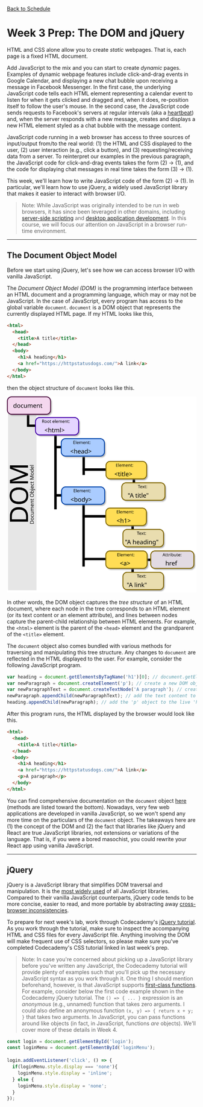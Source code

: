 [Back to Schedule](../schedule.md)

# Week 3 Prep: The DOM and jQuery

HTML and CSS alone allow you to create *static* webpages. That is, each page is a fixed HTML document.

Add JavaScript to the mix and you can start to create *dynamic* pages. Examples of dynamic webpage features include click-and-drag events in Google Calendar, and displaying a new chat bubble upon receiving a message in Facebook Messenger. In the first case, the underlying JavaScript code tells each HTML element representing a calendar event to listen for when it gets clicked and dragged and, when it does, re-position itself to follow the user's mouse. In the second case, the JavaScript code sends requests to Facebook's servers at regular intervals (aka a [heartbeat](https://en.wikipedia.org/wiki/Heartbeat_(computing))) and, when the server responds with a new message, creates and displays a new HTML element styled as a chat bubble with the message content.

JavaScript code running in a web browser has access to three sources of input/output from/to the real world: (1) the HTML and CSS displayed to the user, (2) user interaction (e.g., click a button), and (3) requesting/receiving data from a server. To reinterpret our examples in the previous paragraph, the JavaScript code for click-and-drag events takes the form (2) -> (1), and the code for displaying chat messages in real time takes the form (3) -> (1).

This week, we'll learn how to write JavaScript code of the form (2) -> (1). In particular, we'll learn how to use jQuery, a widely used JavaScript library that makes it easier to interact with browser I/O.

> Note: While JavaScript was originally intended to be run in web browsers, it has since been leveraged in other domains, including [server-side scripting](https://en.wikipedia.org/wiki/Node.js) and [desktop application development](https://electronjs.org/). In this course, we will focus our attention on JavaScript in a browser run-time environment.

---

## The Document Object Model

Before we start using jQuery, let's see how we can access browser I/O with vanilla JavaScript.

The *Document Object Model (DOM)* is the programming interface between an HTML document and a programming language, which may or may not be JavaScript. In the case of JavaScript, every program has access to the global variable `document`. `document` is a DOM object that represents the currently displayed HTML page. If my HTML looks like this,
```html
<html>
  <head>
    <title>A title</title>
  </head>
  <body>
    <h1>A heading</h1>
    <a href="https://httpstatusdogs.com/">A link</a>
  </body>
</html>
```
then the object structure of `document` looks like this.

![DOM](../images/03/dom.svg)

In other words, the DOM object captures the *tree structure* of an HTML document, where each node in the tree corresponds to an HTML element (or its text content or an element attribute), and lines between nodes capture the parent-child relationship between HTML elements. For example, the `<html>` element is the parent of the `<head>` element and the grandparent of the `<title>` element.

The `document` object also comes bundled with various methods for traversing and manipulating this tree structure. Any changes to `document` are reflected in the HTML displayed to the user. For example, consider the following JavaScript program.
```javascript
var heading = document.getElementsByTagName('h1')[0]; // document.getElementsByTagName('h1') returns an array of all live (i.e., visible) DOM objects with the tag name 'h1'
var newParagraph = document.createElement('p'); // create a new DOM object with tag name 'p', not yet live
var newParagraphText = document.createTextNode('A paragraph'); // create a new DOM object with the text content, not yet live
newParagraph.appendChild(newParagraphText); // add the text content to the 'p' object
heading.appendChild(newParagraph); // add the 'p' object to the live 'h1' object, thus making the 'p' object live
```
After this program runs, the HTML displayed by the browser would look like this.
```html
<html>
  <head>
    <title>A title</title>
  </head>
  <body>
    <h1>A heading</h1>
    <a href="https://httpstatusdogs.com/">A link</a>
    <p>A paragraph</p>
  </body>
</html>
```
You can find comprehensive documentation on the `document` object [here](https://developer.mozilla.org/en-US/docs/Web/API/Document) (methods are listed toward the bottom). Nowadays, very few web applications are developed in vanilla JavaScript, so we won't spend any more time on the particulars of the `document` object. The takeaways here are (1) the concept of the DOM and (2) the fact that libraries like jQuery and React are true JavaScript libraries, not extensions or variations of the language. That is, if you were a bored masochist, you could rewrite your React app using vanilla JavaScript.

---

## jQuery

jQuery is a JavaScript library that simplifies DOM traversal and manipulation. It is the [most widely used](https://w3techs.com/technologies/overview/javascript_library/all) of all JavaScript libraries. Compared to their vanilla JavaScript counterparts, jQuery code tends to be more concise, easier to read, and more portable by abstracting away [cross-browser inconsistencies](https://stackoverflow.com/questions/565641/what-cross-browser-issues-have-you-faced).

To prepare for next week's lab, work through Codecademy's [jQuery tutorial](https://www.codecademy.com/learn/learn-jquery). As you work through the tutorial, make sure to inspect the accompanying HTML and CSS files for every JavaScript file. Anything involving the DOM will make frequent use of CSS selectors, so please make sure you've completed Codecademy's CSS tutorial linked in last week's prep.

> Note: In case you're concerned about picking up a JavaScript library before you've written any JavaScript, the Codecademy tutorial will provide plenty of examples such that you'll pick up the necessary JavaScript syntax as you work through it. One thing I should mention beforehand, however, is that JavaScript supports [first-class functions](https://en.wikipedia.org/wiki/First-class_function). For example, consider below the first code example shown in the Codecademy jQuery tutorial. The `() => { ... }` expression is an *anonymous* (e.g., unnamed) function that takes zero arguments. I could also define an anonymous function `(x, y) => { return x + y; }` that takes two arguments. In JavaScript, you can pass functions around like objects (in fact, in JavaScript, functions *are* objects). We'll cover more of these details in Week 4.

```javascript
const login = document.getElementById('login');
const loginMenu = document.getElementById('loginMenu');

login.addEventListener('click', () => {
  if(loginMenu.style.display === 'none'){
    loginMenu.style.display = 'inline';
  } else {
    loginMenu.style.display = 'none';
  }
});
```
